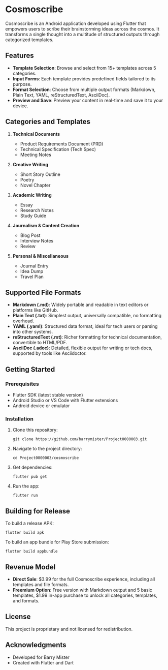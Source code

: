 # Cosmoscribe

Cosmoscribe is an Android application developed using Flutter that empowers users to scribe their brainstorming ideas across the cosmos. It transforms a single thought into a multitude of structured outputs through categorized templates.

## Features

- **Template Selection**: Browse and select from 15+ templates across 5 categories.
- **Input Forms**: Each template provides predefined fields tailored to its purpose.
- **Format Selection**: Choose from multiple output formats (Markdown, Plain Text, YAML, reStructuredText, AsciiDoc).
- **Preview and Save**: Preview your content in real-time and save it to your device.

## Categories and Templates

1. **Technical Documents**
   - Product Requirements Document (PRD)
   - Technical Specification (Tech Spec)
   - Meeting Notes

2. **Creative Writing**
   - Short Story Outline
   - Poetry
   - Novel Chapter

3. **Academic Writing**
   - Essay
   - Research Notes
   - Study Guide

4. **Journalism & Content Creation**
   - Blog Post
   - Interview Notes
   - Review

5. **Personal & Miscellaneous**
   - Journal Entry
   - Idea Dump
   - Travel Plan

## Supported File Formats

- **Markdown (.md)**: Widely portable and readable in text editors or platforms like GitHub.
- **Plain Text (.txt)**: Simplest output, universally compatible, no formatting overhead.
- **YAML (.yaml)**: Structured data format, ideal for tech users or parsing into other systems.
- **reStructuredText (.rst)**: Richer formatting for technical documentation, convertible to HTML/PDF.
- **AsciiDoc (.adoc)**: Detailed, flexible output for writing or tech docs, supported by tools like Asciidoctor.

## Getting Started

### Prerequisites

- Flutter SDK (latest stable version)
- Android Studio or VS Code with Flutter extensions
- Android device or emulator

### Installation

1. Clone this repository:
   ```
   git clone https://github.com/barrymister/Project0000003.git
   ```

2. Navigate to the project directory:
   ```
   cd Project0000003/cosmoscribe
   ```

3. Get dependencies:
   ```
   flutter pub get
   ```

4. Run the app:
   ```
   flutter run
   ```

## Building for Release

To build a release APK:

```
flutter build apk
```

To build an app bundle for Play Store submission:

```
flutter build appbundle
```

## Revenue Model

- **Direct Sale**: $3.99 for the full Cosmoscribe experience, including all templates and file formats.
- **Freemium Option**: Free version with Markdown output and 5 basic templates, $1.99 in-app purchase to unlock all categories, templates, and formats.

## License

This project is proprietary and not licensed for redistribution.

## Acknowledgments

- Developed for Barry Mister
- Created with Flutter and Dart
